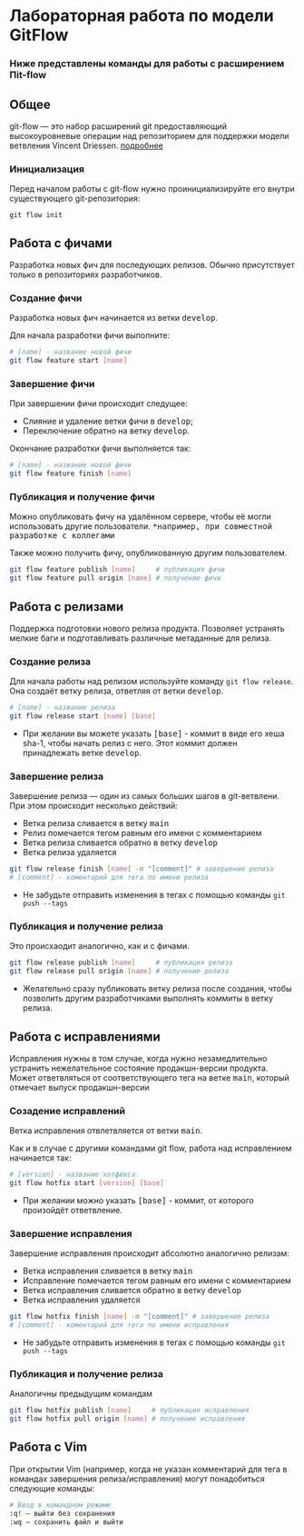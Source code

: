 # Лабораторная работа по модели GitFlow

### Ниже представлены команды для работы с расширением Пit-flow

## Общее

git-flow — это набор расширений git предоставляющий высокоуровневые операции над репозиторием для поддержки модели ветвления Vincent Driessen. [подробнее](https://habr.com/ru/post/106912/)

### Инициализация

Перед началом работы с git-flow нужно проинициализируйте его внутри существующего git-репозитория:

```
git flow init 
```

## Работа с фичами 

Разработка новых фич для последующих релизов. Обычно присутствует только в репозиториях разработчиков.

### Создание фичи

Разработка новых фич начинается из ветки <kbd>develop</kbd>.

Для начала разработки фичи выполните:

``` bash
# [name] - название новой фичи
git flow feature start [name]
```

### Завершение фичи

При завершении фичи происходит следущее:

* Слияние и удаление ветки фичи в <kbd>develop</kbd>;
* Переключение обратно на ветку <kbd>develop</kbd>.

Окончание разработки фичи выполняется так:

``` bash
# [name] - название новой фичи
git flow feature finish [name]
```


### Публикация и получение фичи

Можно опубликовать фичу на удалённом сервере, чтобы её могли использовать другие пользователи. <kbd>*например, при совместной разработке с коллегами</kbd>

Также можно получить фичу, опубликованную другим пользователем.

``` bash
git flow feature publish [name]     # публикация фичи
git flow feature pull origin [name] # получение фичи
```

## Работа с релизами

Поддержка подготовки нового релиза продукта. Позволяет устранять мелкие баги и подготавливать различные метаданные для релиза.

### Создание релиза

Для начала работы над релизом используйте команду ```git flow release```. Она создаёт ветку релиза, ответляя от ветки <kbd>develop</kbd>.

``` bash
# [name] - название релиза
git flow release start [name] [base]
```

* При желании вы можете указать <kbd>[base]</kbd> - коммит в виде его хеша sha-1, чтобы начать релиз с него. Этот коммит должен принадлежать ветке <kbd>develop</kbd>.

### Завершение релиза

Завершение релиза — один из самых больших шагов в git-ветвлени. При этом происходит несколько действий:

* Ветка релиза сливается в ветку <kbd>main</kbd>
* Релиз помечается тегом равным его имени с комментарием
* Ветка релиза сливается обратно в ветку <kbd>develop</kbd>
* Ветка релиза удаляется


``` bash
git flow release finish [name] -m "[comment]" # завершение релиза
# [comment] - коментарий для тега по имени релиза
```
 
* Не забудьте отправить изменения в тегах с помощью команды ```git push --tags```

### Публикация и получение релиза
Это происхаодит аналогично, как и с фичами.

``` bash
git flow release publish [name]     # публикация релиза
git flow release pull origin [name] # получение релиза
```

* Желательно сразу публиковать ветку релиза после создания, чтобы позволить другим разработчиками выполнять коммиты в ветку релиза.

## Работа с исправлениями

Исправления нужны в том случае, когда нужно незамедлительно устранить нежелательное состояние продакшн-версии продукта. Может ответвляться от соответствующего тега на ветке <kbd>main</kbd>, который отмечает выпуск продакшн-версии

### Созадение исправлений

Ветка исправления отвлетвляется от ветки <kbd>main</kbd>.

Как и в случае с другими командами git flow, работа над исправлением начинается так:

``` bash
# [version] - название хотфикса
git flow hotfix start [version] [base]
```

* При желании можно указать <kbd>[base]</kbd> - коммит, от которого произойдёт ответвление.

### Завершение исправления

Завершение исправления происходит абсолютно аналогично релизам:

* Ветка исправления сливается в ветку <kbd>main</kbd>
* Исправление помечается тегом равным его имени с комментарием
* Ветка исправления сливается обратно в ветку <kbd>develop</kbd>
* Ветка исправления удаляется


``` bash
git flow hotfix finish [name] -m "[comment]" # завершение релиза
# [comment] - коментарий для тега по имени исправления
```
 
* Не забудьте отправить изменения в тегах с помощью команды ```git push --tags```

### Публикация и получение релиза

Аналогичны предыдущим командам

``` bash
git flow hotfix publish [name]     # публикация исправления
git flow hotfix pull origin [name] # получение исправления
```

## Работа с Vim

При открытии Vim (например, когда не указан комментарий для тега в командах завершения релиза/исправления) могут понадобиться следующие команды:

``` bash
# Ввод в командном режиме
:q! — выйти без сохранения
:wq — сохранить файл и выйти
```
